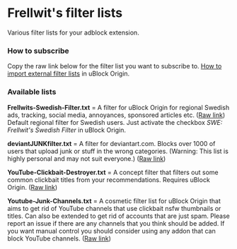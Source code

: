 # Frellwit's filter lists
Various filter lists for your adblock extension. 

### How to subscribe
Copy the raw link below for the filter list you want to subscribe to. [How to import external filter lists](https://github.com/gorhill/uBlock/wiki/Filter-lists-from-around-the-web) in uBlock Origin.

### Available lists

**Frellwits-Swedish-Filter.txt** = A filter for uBlock Origin for regional Swedish ads, tracking, social media, annoyances, sponsored articles etc. ([Raw link](https://raw.githubusercontent.com/lassekongo83/Frellwits-filter-lists/master/Frellwits-Swedish-Filter.txt)) Default regional filter for Swedish users. Just activate the checkbox *SWE: Frellwit's Swedish Filter* in uBlock Origin.

**deviantJUNKfilter.txt** = A filter for deviantart.com. Blocks over 1000 of users that upload junk or stuff in the wrong categories. (Warning: This list is highly personal and may not suit everyone.) ([Raw link](https://raw.githubusercontent.com/lassekongo83/Frellwits-filter-lists/master/deviantJUNKfilter.txt))

**YouTube-Clickbait-Destroyer.txt** = A concept filter that filters out some common clickbait titles from your recommendations. Requires uBlock Origin. ([Raw link](https://raw.githubusercontent.com/lassekongo83/Frellwits-filter-lists/master/YouTube-Clickbait-Destroyer.txt))

**Youtube-Junk-Channels.txt** = A cosmetic filter list for uBlock Origin that aims to get rid of YouTube channels that use clickbait nsfw thumbnails or titles. Can also be extended to get rid of accounts that are just spam. Please report an issue if there are any channels that you think should be added. If you want manual control you should consider using any addon that can block YouTube channels. ([Raw link](https://raw.githubusercontent.com/lassekongo83/Frellwits-filter-lists/master/YouTube-Junk-Channels.txt))
